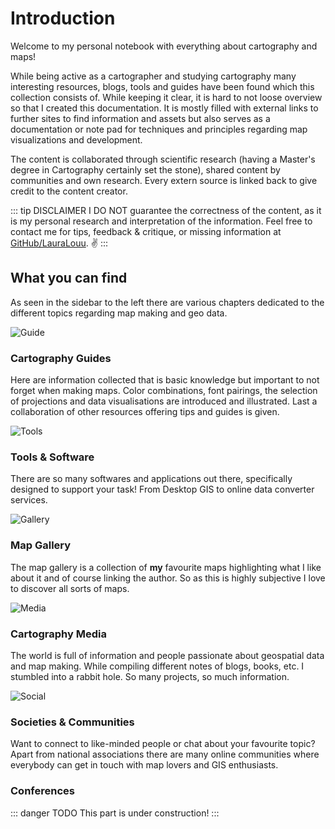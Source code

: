 
# Introduction

Welcome to my personal notebook with everything about cartography and maps!

While being active as a cartographer and studying cartography many interesting resources, blogs, tools and guides have been found which this collection consists of. While keeping it clear, it is hard to not loose overview so that I created this documentation. It is mostly filled with external links to further sites to find information and assets but also serves as a documentation or note pad for techniques and principles regarding map visualizations and development. 

The content is collaborated through scientific research (having a Master's degree in Cartography certainly set the stone), shared content by communities and own research. Every extern source is linked back to give credit to the content creator. 

::: tip DISCLAIMER
I DO NOT guarantee the correctness of the content, as it is my personal research and interpretation of the information. Feel free to contact me for tips, feedback & critique, or missing information at [GitHub/LauraLouu](https://github.com/LauraLouu). :v:
:::

## What you can find
As seen in the sidebar to the left there are various chapters dedicated to the different topics regarding map making and geo data. 

![Guide](/assets/img/guide.png)

### Cartography Guides
Here are information collected that is basic knowledge but important to not forget when making maps. Color combinations, font pairings, the selection of projections and data visualisations are introduced and illustrated. Last a collaboration of other resources offering tips and guides is given. 

![Tools](/assets/img/tools.png)

### Tools & Software
There are so many softwares and applications out there, specifically designed to support your task! From Desktop GIS to online data converter services. 

<!--### Open Data Map
So this map is still **in progress** as it turns out to be a huge task to fulfill. What I aim to achieve is an overview of geospatial open data providers corresponding to their location or geographical extent of their data. -->

![Gallery](/assets/img/gallery.png)

### Map Gallery
The map gallery is a collection of **my** favourite maps highlighting what I like about it and of course linking the author. So as this is highly subjective I love to discover all sorts of maps.

![Media](/assets/img/media.png)

### Cartography Media 
The world is full of information and people passionate about geospatial data and map making. While compiling different notes of blogs, books, etc. I stumbled into a rabbit hole. So many projects, so much information. 

![Social](/assets/img/social.png)

### Societies & Communities
Want to connect to like-minded people or chat about your favourite topic? Apart from national associations there are many online communities where everybody can get in touch with map lovers and GIS enthusiasts. 

### Conferences 
::: danger TODO
This part is under construction!
:::